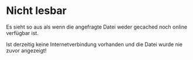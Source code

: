 # Nicht lesbar

Es sieht so aus als wenn die angefragte Datei weder gecached noch online verfügbar ist.

Ist derzeitig keine Internetverbindung vorhanden und die Datei wurde nie zuvor angezeigt!